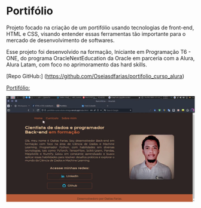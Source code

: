 # Portifólio

Projeto focado na criação de um portifólio usando tecnologias de front-end, HTML e CSS, visando entender essas ferramentas tão importante para o mercado de desenvolvimento de softwares.

Esse projeto foi desenvolvido na formação, Iniciante em Programação T6 - ONE, do programa OracleNextEducation da Oracle em parceria com a Alura, Alura Latam, com foco no aprimoramento das hard skills.


[Repo GitHub:] (https://github.com/Oseiasdfarias/portifolio_curso_alura)


[Portifólio: ](https://portifolio-curso-alura-omega.vercel.app)

![demostração portifólio](demo.png)


